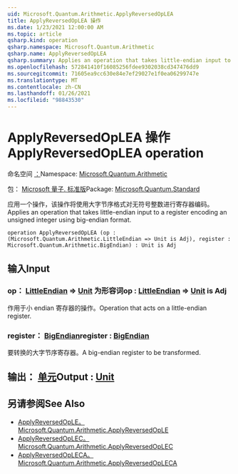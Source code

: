 ```yaml
---
uid: Microsoft.Quantum.Arithmetic.ApplyReversedOpLEA
title: ApplyReversedOpLEA 操作
ms.date: 1/23/2021 12:00:00 AM
ms.topic: article
qsharp.kind: operation
qsharp.namespace: Microsoft.Quantum.Arithmetic
qsharp.name: ApplyReversedOpLEA
qsharp.summary: Applies an operation that takes little-endian input to a register encoding an unsigned integer using big-endian format.
ms.openlocfilehash: 572841410f16085256fdee9302038cd347476dd9
ms.sourcegitcommit: 71605ea9cc630e84e7ef29027e1f0ea06299747e
ms.translationtype: MT
ms.contentlocale: zh-CN
ms.lasthandoff: 01/26/2021
ms.locfileid: "98843530"
---
```

# <a name="applyreversedoplea-operation"></a><span data-ttu-id="a820e-102">ApplyReversedOpLEA 操作</span><span class="sxs-lookup"><span data-stu-id="a820e-102">ApplyReversedOpLEA operation</span></span>

<span data-ttu-id="a820e-103">命名空间 [：](xref:Microsoft.Quantum.Arithmetic)</span><span class="sxs-lookup"><span data-stu-id="a820e-103">Namespace: [Microsoft.Quantum.Arithmetic](xref:Microsoft.Quantum.Arithmetic)</span></span>

<span data-ttu-id="a820e-104">包： [Microsoft 量子. 标准版](https://nuget.org/packages/Microsoft.Quantum.Standard)</span><span class="sxs-lookup"><span data-stu-id="a820e-104">Package: [Microsoft.Quantum.Standard](https://nuget.org/packages/Microsoft.Quantum.Standard)</span></span>


<span data-ttu-id="a820e-105">应用一个操作，该操作将使用大字节序格式对无符号整数进行寄存器编码。</span><span class="sxs-lookup"><span data-stu-id="a820e-105">Applies an operation that takes little-endian input to a register encoding an unsigned integer using big-endian format.</span></span>

```qsharp
operation ApplyReversedOpLEA (op : (Microsoft.Quantum.Arithmetic.LittleEndian => Unit is Adj), register : Microsoft.Quantum.Arithmetic.BigEndian) : Unit is Adj
```


## <a name="input"></a><span data-ttu-id="a820e-106">输入</span><span class="sxs-lookup"><span data-stu-id="a820e-106">Input</span></span>

### <a name="op--littleendian--unit--is-adj"></a><span data-ttu-id="a820e-107">op： [LittleEndian](xref:Microsoft.Quantum.Arithmetic.LittleEndian) => [Unit](xref:microsoft.quantum.lang-ref.unit)  为形容词</span><span class="sxs-lookup"><span data-stu-id="a820e-107">op : [LittleEndian](xref:Microsoft.Quantum.Arithmetic.LittleEndian) => [Unit](xref:microsoft.quantum.lang-ref.unit)  is Adj</span></span>

<span data-ttu-id="a820e-108">作用于小 endian 寄存器的操作。</span><span class="sxs-lookup"><span data-stu-id="a820e-108">Operation that acts on a little-endian register.</span></span>


### <a name="register--bigendian"></a><span data-ttu-id="a820e-109">register： [BigEndian](xref:Microsoft.Quantum.Arithmetic.BigEndian)</span><span class="sxs-lookup"><span data-stu-id="a820e-109">register : [BigEndian](xref:Microsoft.Quantum.Arithmetic.BigEndian)</span></span>

<span data-ttu-id="a820e-110">要转换的大字节序寄存器。</span><span class="sxs-lookup"><span data-stu-id="a820e-110">A big-endian register to be transformed.</span></span>



## <a name="output--unit"></a><span data-ttu-id="a820e-111">输出： [单元](xref:microsoft.quantum.lang-ref.unit)</span><span class="sxs-lookup"><span data-stu-id="a820e-111">Output : [Unit](xref:microsoft.quantum.lang-ref.unit)</span></span>



## <a name="see-also"></a><span data-ttu-id="a820e-112">另请参阅</span><span class="sxs-lookup"><span data-stu-id="a820e-112">See Also</span></span>

- [<span data-ttu-id="a820e-113">ApplyReversedOpLE。</span><span class="sxs-lookup"><span data-stu-id="a820e-113">Microsoft.Quantum.Arithmetic.ApplyReversedOpLE</span></span>](xref:Microsoft.Quantum.Arithmetic.ApplyReversedOpLE)
- [<span data-ttu-id="a820e-114">ApplyReversedOpLEC。</span><span class="sxs-lookup"><span data-stu-id="a820e-114">Microsoft.Quantum.Arithmetic.ApplyReversedOpLEC</span></span>](xref:Microsoft.Quantum.Arithmetic.ApplyReversedOpLEC)
- [<span data-ttu-id="a820e-115">ApplyReversedOpLECA。</span><span class="sxs-lookup"><span data-stu-id="a820e-115">Microsoft.Quantum.Arithmetic.ApplyReversedOpLECA</span></span>](xref:Microsoft.Quantum.Arithmetic.ApplyReversedOpLECA)